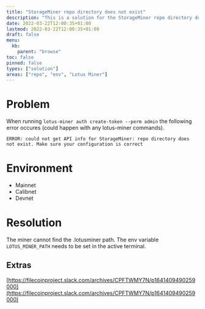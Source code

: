 ```yaml
---
title: "StorageMiner repo directory does not exist"
description: "This is a solution for the StorageMiner repo directory does not exist error."
date: 2022-03-22T12:00:35+01:00
lastmod: 2022-03-22T12:00:35+01:00
draft: false
menu:
  kb:
    parent: "browse"
toc: false
pinned: false
types: ["solution"]
areas: ["repo", "env", "Lotus Miner"]
---
```



# Problem

When running `lotus-miner auth create-token --perm admin` the following error occures (could happen with any lotus-miner commands). 

```
ERROR: could not get API info for StorageMiner: repo directory does not exist. Make sure your configuration is correct
```

# Environment
* Mainnet 
* Calibnet
* Devnet

# Resolution

The miner cannot find the .lotusminer path. The env variable `LOTUS_MINER_PATH` needs to be set in the active terminal.  

## Extras
[https://filecoinproject.slack.com/archives/CPFTWMY7N/p1641409490259000](https://filecoinproject.slack.com/archives/CPFTWMY7N/p1641409490259000)
